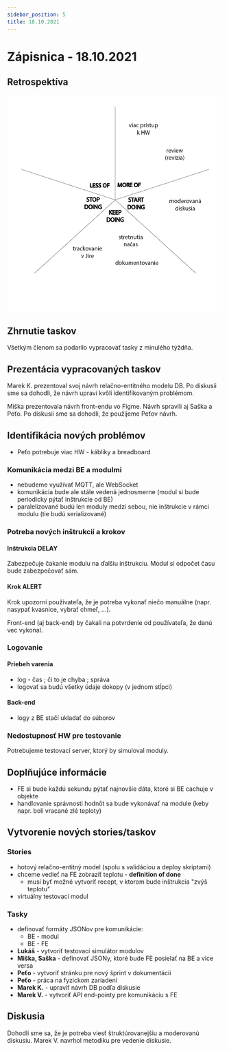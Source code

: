 ```yaml
---
sidebar_position: 5
title: 18.10.2021
---
```



# Zápisnica - 18.10.2021

## Retrospektíva

![starfish_retrospective_1.png](../../static/img/starfish_retrospective_1.png)

## Zhrnutie taskov

Všetkým členom sa podarilo vypracovať tasky z minulého týždňa.

## Prezentácia vypracovaných taskov

Marek K. prezentoval svoj návrh relačno-entitného modelu DB. Po diskusii sme sa dohodli, že návrh
upraví kvôli identifikovaným problémom.

Miška prezentovala návrh front-endu vo Figme. Návrh spravili aj Saška a Peťo. Po diskusii sme sa dohodli, že
použijeme Peťov návrh.

## Identifikácia nových problémov

- Peťo potrebuje viac HW - kábliky a breadboard

### Komunikácia medzi BE a modulmi

- nebudeme využívať MQTT, ale WebSocket
- komunikácia bude ale stále vedená jednosmerne (modul si bude periodicky
  pýtať inštrukcie od BE)
- paralelizované budú len moduly medzi sebou, nie inštrukcie v rámci modulu (tie budú serializované)
 
### Potreba nových inštrukcií a krokov

#### Inštrukcia DELAY

Zabezpečuje čakanie modulu na ďalšiu inštrukciu. Modul si odpočet času bude zabezpečovať sám.

#### Krok ALERT

Krok upozorní používateľa, že je potreba vykonať niečo manuálne (napr. nasypať kvasnice, vybrať chmeľ, ...).

Front-end (aj back-end) by čakali na potvrdenie od používateľa, že danú vec vykonal.
    
### Logovanie

#### Priebeh varenia

- log - čas ; či to je chyba ; správa
- logovať sa budú všetky údaje dokopy (v jednom stĺpci)

#### Back-end

- logy z BE stačí ukladať do súborov

### Nedostupnosť HW pre testovanie

Potrebujeme testovací server, ktorý by simuloval moduly.

## Doplňujúce informácie

- FE si bude každú sekundu pýtať najnovšie dáta, ktoré si BE cachuje v objekte
- handlovanie správnosti hodnôt sa bude vykonávať na module (keby napr. boli vracané zlé teploty)

## Vytvorenie nových stories/taskov

### Stories

- hotový relačno-entitný model (spolu s validáciou a deploy skriptami)
- chceme vedieť na FE zobraziť teplotu - **definition of done**
    - musí byť možné vytvoriť recept, v ktorom bude inštrukcia "zvýš teplotu"
- virtuálny testovací modul

### Tasky

- definovať formáty JSONov pre komunikácie:
    - BE - modul
    - BE - FE
- **Lukáš** - vytvoriť testovací simulátor modulov
- **Miška, Saška** - definovať JSONy, ktoré bude FE posielať na BE a vice versa
- **Peťo** - vytvoriť stránku pre nový šprint v dokumentácii
- **Peťo** - práca na fyzickom zariadení
- **Marek K.** - upraviť návrh DB podľa diskusie
- **Marek V.** - vytvoriť API end-pointy pre komunikáciu s FE

## Diskusia

Dohodli sme sa, že je potreba viesť štruktúrovanejšiu a moderovanú diskusiu.
Marek V. navrhol metodiku pre vedenie diskusie.



